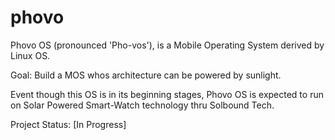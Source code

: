 # phovo
Phovo OS (pronounced 'Pho-vos'), is a Mobile Operating System derived by Linux OS.

Goal: Build a MOS whos architecture can be powered by sunlight.

Event though this OS is in its beginning stages, Phovo OS is expected to run on Solar Powered Smart-Watch technology thru Solbound Tech.

Project Status: [In Progress]
